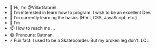 - 👋 Hi, I’m @VillarGabriel
- 👀 I’m interested in learn how to program. I wish to be an excellent Dev.
- 🌱 I’m currently learning the basics (Html, CSS, JavaScript, etc.)
- 💞️ I’m 
- 📫 How to reach me ...
- 😄 Pronouns: Batman.
- ⚡ Fun fact: I used to be a Skateboarder. But my broken leg don't. LOL

<!---
VillarGabriel/VillarGabriel is a ✨ special ✨ repository because its `README.md` (this file) appears on your GitHub profile.
You can click the Preview link to take a look at your changes.
--->
